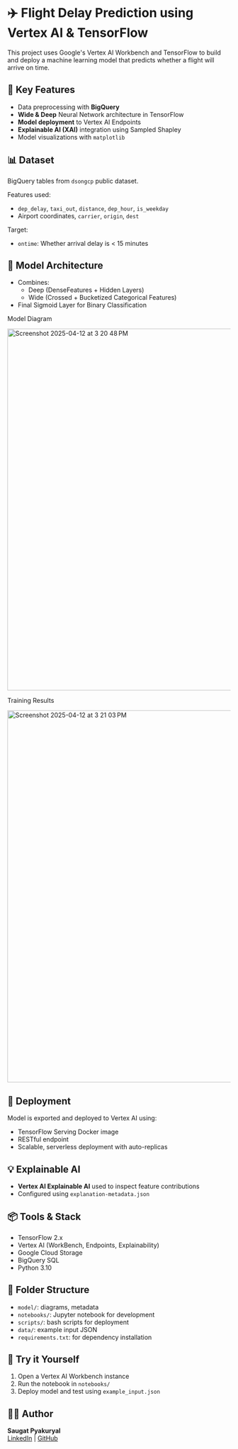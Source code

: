 # ✈️ Flight Delay Prediction using Vertex AI & TensorFlow

This project uses Google's Vertex AI Workbench and TensorFlow to build and deploy a machine learning model that predicts whether a flight will arrive on time.

## 🚀 Key Features
- Data preprocessing with **BigQuery**
- **Wide & Deep** Neural Network architecture in TensorFlow
- **Model deployment** to Vertex AI Endpoints
- **Explainable AI (XAI)** integration using Sampled Shapley
- Model visualizations with `matplotlib`

## 📊 Dataset
BigQuery tables from `dsongcp` public dataset.

Features used:
- `dep_delay`, `taxi_out`, `distance`, `dep_hour`, `is_weekday`
- Airport coordinates, `carrier`, `origin`, `dest`

Target:
- `ontime`: Whether arrival delay is < 15 minutes

## 🧠 Model Architecture
- Combines:
  - Deep (DenseFeatures + Hidden Layers)
  - Wide (Crossed + Bucketized Categorical Features)
- Final Sigmoid Layer for Binary Classification

Model Diagram

<img width="817" alt="Screenshot 2025-04-12 at 3 20 48 PM" src="https://github.com/user-attachments/assets/690850db-86d0-4996-82ac-4e25c3e646c5" />

Training Results

<img width="840" alt="Screenshot 2025-04-12 at 3 21 03 PM" src="https://github.com/user-attachments/assets/a10fd3ec-d4e1-4f3c-88dd-5d4f018938f5" />



## 🧪 Deployment
Model is exported and deployed to Vertex AI using:
- TensorFlow Serving Docker image
- RESTful endpoint
- Scalable, serverless deployment with auto-replicas

## 💡 Explainable AI
- **Vertex AI Explainable AI** used to inspect feature contributions
- Configured using `explanation-metadata.json`

## 📦 Tools & Stack
- TensorFlow 2.x
- Vertex AI (WorkBench, Endpoints, Explainability)
- Google Cloud Storage
- BigQuery SQL
- Python 3.10

## 📂 Folder Structure
- `model/`: diagrams, metadata
- `notebooks/`: Jupyter notebook for development
- `scripts/`: bash scripts for deployment
- `data/`: example input JSON
- `requirements.txt`: for dependency installation

## 🤖 Try it Yourself
1. Open a Vertex AI Workbench instance
2. Run the notebook in `notebooks/`
3. Deploy model and test using `example_input.json`

## 🙋‍♂️ Author
**Saugat Pyakuryal**  
[LinkedIn](https://linkedin.com/in/iamsaugaat) | [GitHub](https://github.com/iamsaugaat)
